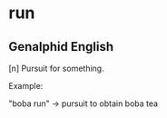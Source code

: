 # run
## Genalphid English

[n] Pursuit for something.

Example:

"boba run" -> pursuit to obtain boba tea